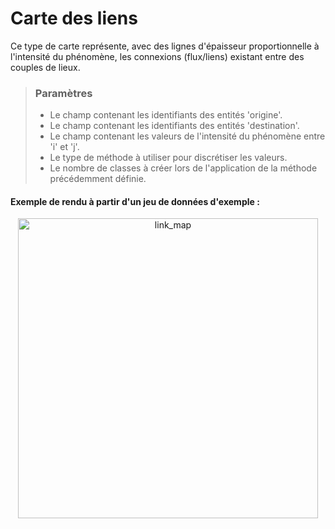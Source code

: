 # Carte des liens

Ce type de carte représente, avec des lignes d'épaisseur proportionnelle à l'intensité du phénomène, les connexions (flux/liens) existant entre des couples de lieux.

> ### Paramètres
> * Le champ contenant les identifiants des entités 'origine'.
> * Le champ contenant les identifiants des entités 'destination'.
> * Le champ contenant les valeurs de l'intensité du phénomène entre 'i' et 'j'.
> * Le type de méthode à utiliser pour discrétiser les valeurs.
> * Le nombre de classes à créer lors de l'application de la méthode précédemment définie.

#### Exemple de rendu à partir d'un jeu de données d'exemple :

<p style="text-align: center;">
<img src="/img/flows.png" alt="link_map" style="width: 480px;"/>
</p>
